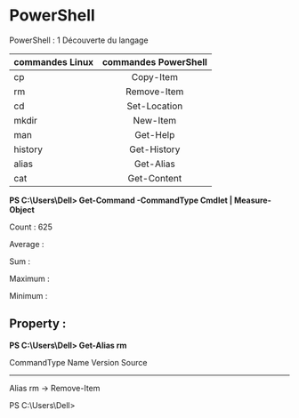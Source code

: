 # PowerShell
PowerShell : 1 Découverte du langage

|  **commandes Linux**  |  **commandes PowerShell**  |
|:----------------------|:--------------------------:|
|    cp	                |    Copy-Item               |
|    rm	                |    Remove-Item             |
|    cd	                |    Set-Location            |
|    mkdir	            |    New-Item                |
|    man	              |    Get-Help                |
|    history	          |    Get-History             |
|    alias	            |    Get-Alias               |
|    cat	              |    Get-Content             |


**PS C:\Users\Dell> Get-Command -CommandType Cmdlet | Measure-Object**

Count    : 625

Average  : 

Sum      : 

Maximum  : 

Minimum  : 

Property : 
-----------------------------------------------------------------------------------
**PS C:\Users\Dell>  Get-Alias rm**

CommandType     Name                                               Version    Source              
-----------     ----                                               -------    ------              
Alias           rm -> Remove-Item                                                                 



PS C:\Users\Dell> 
